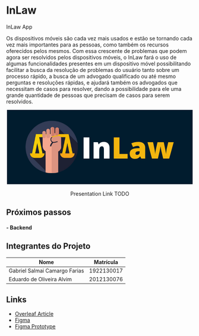 # InLaw
InLaw App

<p>
   Os dispositivos móveis são cada vez mais usados e estão se tornando cada vez mais importantes para as pessoas, como também os recursos oferecidos pelos mesmos. Com essa crescente de problemas que podem agora ser resolvidos pelos dispositivos móveis, o InLaw fará o uso de algumas funcionalidades presentes em um dispositivo móvel possibilitando facilitar a busca da resolução de problemas do usuário tanto sobre um processo rápido, a busca de um advogado qualificado ou até mesmo perguntas e resoluções rápidas, e ajudará também os advogados que necessitam de casos para resolver, dando a possibilidade para ele uma grande quantidade de pessoas que precisam de casos para serem resolvidos.
<p>
  
  <p align="center">
    <img src="https://github.com/Salmaii/InLaw/blob/master/mobile/lib/assets/images/namedLogo.png" alt="InLaw Logo" />
  </p>

  
  <p align="center">
    Presentation Link TODO
  </p>


## Próximos passos

<h4><b>
- Backend
  </b></h4>


## Integrantes do Projeto

| Nome                              | Matrícula  |
| --------------------------------- | ---------- |
| Gabriel Salmai Camargo Farias     | 1922130017 |
| Eduardo de Oliveira Alvim         | 2012130076 |



## Links
   - [Overleaf Article](https://www.overleaf.com/read/vcmhmpvpybbd)
   - [Figma](https://www.figma.com/file/rRFMT7DJIV8f3kF79618F8/In-Law?node-id=0%3A1)
   - [Figma Prototype](https://www.figma.com/proto/rRFMT7DJIV8f3kF79618F8/In-Law?node-id=611%3A5085&scaling=scale-down&page-id=0%3A1&starting-point-node-id=611%3A5100&show-proto-sidebar=1)

